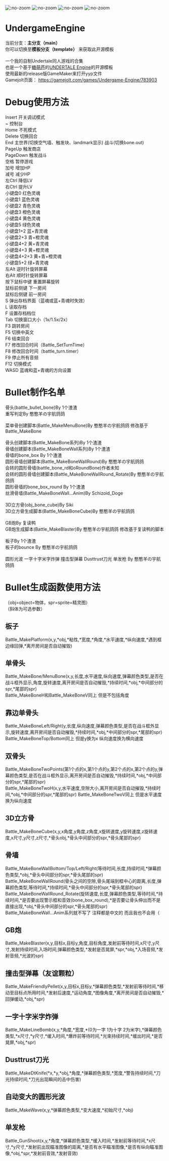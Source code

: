 ![](https://img.shields.io/github/release/SheepYhangCN/UndergameEngine.svg?style=flat-square ":no-zoom")
![](https://img.shields.io/github/stars/SheepYhangCN/UndergameEngine?style=flat-square ":no-zoom")
![](https://img.shields.io/github/license/SheepYhangCN/UndergameEngine?style=flat-square ":no-zoom")
![](https://img.shields.io/github/languages/top/SheepYhangCN/UndergameEngine.svg?style=flat-square ":no-zoom")

# UndergameEngine
当前分支：**主分支（main）**
<br>
你可以切换至**模板分支（template）** 来获取此开源模板
<br><br>
一个我的自制Undertale同人游戏的合集
<br>
也是一个基于<a href=https://github.com/TML233>糖萌芦<a/>的<a href=https://github.com/TML233/UndertaleEngine>UNDERTALE Engine<a/>的开源模板
<br>
使用最新的release版GameMaker来打开yyp文件
<br>
Gamejolt页面：
https://gamejolt.com/games/Undergame-Engine/783903

# Debug使用方法
Insert 开关调试模式
<br>
~ 控制台
<br>
Home 不死模式
<br>
Delete 切换回合
<br>
End 主世界(切换空气墙、触发块、landmark显示) 战斗(切换bone.out)
<br>
PageUp 触发商店
<br>
PageDown 触发战斗
<br>
空格 暂停游戏
<br>
加号 增加HP
<br>
减号 减少HP
<br>
左Ctrl 降低LV
<br>
右Ctrl 提升LV
<br>
小键盘0 红色灵魂
<br>
小键盘1 蓝色灵魂
<br>
小键盘2 青色灵魂
<br>
小键盘3 橙色灵魂
<br>
小键盘4 黄色灵魂
<br>
小键盘5 绿色灵魂
<br>
小键盘1+2 蓝+青灵魂
<br>
小键盘2+3 青+橙灵魂
<br>
小键盘4+2 黄+青灵魂
<br>
小键盘4+3 黄+橙灵魂
<br>
小键盘4+2+3 黄+青+橙灵魂
<br>
小键盘5+2 绿+青灵魂
<br>
左Alt 逆时针旋转屏幕
<br>
右Alt 顺时针旋转屏幕
<br>
按下鼠标中键 重置屏幕旋转
<br>
鼠标前侧键 下一房间
<br>
鼠标后侧键 前一房间
<br>
S 弹出存档界面（蓝魂或蓝+青魂时失效）
<br>
L 读取存档
<br>
F 设置存档档位
<br>
Tab 切换窗口大小（1x/1.5x/2x）
<br>
F3 跳转房间
<br>
F5 切换中英文
<br>
F6 结束回合
<br>
F7 修改回合时间（Battle_SetTurnTime）
<br>
F8 修改回合时间（battle_turn.timer）
<br>
F9 停止所有音频
<br>
F12 切换模式
<br>
WASD 蓝魂和蓝+青魂的方向设置
# Bullet制作名单
骨头(battle_bullet_bone)By 1个渣渣
<br>
重写判定By 憨憨羊の宇航鸽鸽
<br><br>
菜单骨创建脚本(Battle_MakeMenuBone)By 憨憨羊の宇航鸽鸽 修改基于Battle_MakeBone
<br><br>
骨头创建脚本(Battle_MakeBone系列)By 1个渣渣
<br>
骨墙创建脚本(Battle_MakeBoneWall系列)By 1个渣渣
<br>
骨墙的bone_box By 1个渣渣
<br>
圆形骨墙创建脚本(Battle_MakeBoneWallRound)By 憨憨羊の宇航鸽鸽
<br>
会转的圆形骨墙(battle_bone_rd和oRoundBone)作者未知
<br>
会转的圆形骨墙创建脚本(Battle_MakeBoneWallRound_Rotate)By 憨憨羊の宇航鸽鸽
<br>
圆形骨墙的bone_box_round By 1个渣渣
<br>
丝滑骨墙(Battle_MakeBoneWall...Anim)By Schizoid_Doge
<br><br>
3D立方骨(obj_bone_cube)By Siki
<br>
3D立方骨生成脚本(Battle_MakeBoneCube)By 憨憨羊の宇航鸽鸽
<br><br>
GB炮By 复读鸭
<br>
GB炮生成脚本(Battle_MakeBlaster)By 憨憨羊の宇航鸽鸽 修改基于复读鸭的脚本
<br><br>
板子By 1个渣渣
<br>
板子的bounce By 憨憨羊の宇航鸽鸽
<br><br>
圆形光波 一字十字米字炸弹 撞击型弹幕 Dusttrust刀光 单发枪 By 憨憨羊の宇航鸽鸽
# Bullet生成函数使用方法
（obj=object=物体，spr=sprite=精灵图）
<br>
（斜体为可选参数）
## 板子
Battle_MakePlatform(x,y,\*obj,\*粘性,\*宽度,\*角度,\*水平速度,\*纵向速度,\*遇到框边缘回弹,\*离开房间是否自动摧毁)
## 单骨头
Battle_MakeBone/MenuBone(x,y,长度,水平速度,纵向速度,弹幕颜色类型,是否在战斗框外显示,角度,旋转速度,离开房间是否自动摧毁,\*持续时间,\*obj,\*中间部分的spr,\*尾部的spr)
<br>
Battle_MakeBoneH和Battle_MakeBoneV同上 但是不包括角度
## 靠边单骨头
Battle_MakeBoneLeft/Right(y,长度,纵向速度,弹幕颜色类型,是否在战斗框外显示,旋转速度,离开房间是否自动摧毁,\*持续时间,\*obj,\*中间部分的spr,\*尾部的spr)
<br>
Battle_MakeBoneTop/Bottom同上 但是y换为x 纵向速度换为横向速度
## 双骨头
Battle_MakeBoneTwoPoints(第1个点的x,第1个点的y,第2个点的x,第2个点的y,弹幕颜色类型,是否在战斗框外显示,离开房间是否自动摧毁,\*持续时间,\*obj,\*中间部分的spr,\*尾部的spr)
<br>
Battle_MakeBoneTwoH(x,y,水平速度,空隙大小,离开房间是否自动摧毁,\*持续时间,\*obj,\*中间部分的spr,\*尾部的spr)
Battle_MakeBoneTwoV同上 但是水平速度换为纵向速度
## 3D立方骨
Battle_MakeBoneCube(x,y,x角度,y角度,z角度,x旋转速度,y旋转速度,z旋转速度,x尺寸,y尺寸,z尺寸,\*骨头obj,\*骨头中间部分的spr,\*骨头尾部的spr)
## 骨墙
Battle_MakeBoneWallBottom/Top/Left/Right(等待时间,长度,持续时间,\*弹幕颜色类型,\*obj,\*骨头中间部分的spr,\*骨头尾部的spr)
<br>
Battle_MakeBoneWallRound(骨头之间的空隙,骨头尾端到框中心的距离,长度,弹幕颜色类型,等待时间,\*持续时间,\*骨头中间部分的spr,\*骨头尾部的spr)
<br>
Battle_MakeBoneWallRound_Rotate(旋转速度,长度,弹幕颜色类型,等待时间,\*持续时间,\*是否要出现警示框和音效(bone_box_round),\*是否要让骨头伸出而不是直接出现,\*obj,\*骨头中间部分的spr,\*骨头尾部的spr)
<br>
Battle_MakeBoneWall...Anim系列就不写了 注释都是中文的 而且我也不会用（
## GB炮
Battle_MakeBlaster(x,y,目标x,目标y,角度,目标角度,发射前等待时间,x尺寸,y尺寸,发射持续时间,入场时间,弹幕颜色类型,\*发射是否晃屏,\*spr,\*obj,\*入场音频,\*发射音频,\*光波的spr)
## 撞击型弹幕（友谊颗粒）
Battle_MakeFriendlyPellet(x,y,目标x,目标y,\*弹幕颜色类型,\*发射前等待时间,\*移动至目标点所用时间,\*发射后速度,\*运动角度,\*图像角度,\*离开房间是否自动摧毁,\*回弹缓动,\*obj,\*spr)
## 一字十字米字炸弹
Battle_MakeLineBomb(x,y,\*角度,\*宽度,\*(0为一字 1为十字 2为米字),\*弹幕颜色类型,\*x尺寸,\*y尺寸,\*缓入时间,\*爆炸前等待时间,\*光束持续时间,\*缓出时间,\*是否晃屏,\*obj,\*spr)
## Dusttrust刀光
Battle_MakeDtKnife(\*x,\*y,\*obj,\*角度,\*弹幕颜色类型,\*宽度,\*警告持续时间,\*刀光持续时间,\*刀光出现瞬间的击中伤害)
## 自动变大的圆形光波
Battle_MakeWave(x,y,\*弹幕颜色类型,\*变大速度,\*初始尺寸,\*obj)
## 单发枪
Battle_GunShoot(x,y,\*角度,\*弹幕颜色类型,\*缓入时间,\*发射前等待时间,\*x尺寸,\*y尺寸,\*发射前出现瞄准图像的距离,\*是否有水平瞄准图像,\*是否有纵向瞄准图像,\*obj,\*spr,\*发射前音效,\*发射音效)
